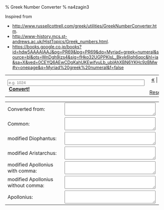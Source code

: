 % Greek Number Converter
% na4zagin3

<script src="https://peterolson.github.com/BigInteger.js/BigInteger.min.js"></script>
<script src="greeknumeral.js"/>

<script>
</script>

Inspired from

- <http://www.russellcottrell.com/greek/utilities/GreekNumberConverter.htm>.
- <http://www-history.mcs.st-andrews.ac.uk/HistTopics/Greek_numbers.html>.
- <https://books.google.co.jp/books?id=hdw5AAAAIAAJ&pg=PR69&lpg=PR69&dq=Myriad+greek+numeral&source=bl&ots=WnDgh9izs4&sig=fHko32UGPPKlsL_Bkyk6Iqh6qoc&hl=ja&sa=X&ved=0CEYQ6AEwCDgKahUKEwifvuLb_ubIAhXBN6YKHc9zBMw#v=onepage&q=Myriad%20greek%20numeral&f=false>

<form name="theForm" onSubmit="convert(); return false" action="">
<table border=0 cellPadding=0 cellSpacing=5 width="100%">
<tr><td><input type="text" name="theNumber" size="53" placeholder="e.g. 1024"/>&nbsp;<a href="javascript:;" onClick="convert(); return false"><b>Convert!</b></a></td>
<td align="right"><a href="javascript:;" onClick="inc(-1); return false"><big>«</big></a> | <a href="javascript:;" onClick="inc(1); return false"><big>»</big></a> | <a href="javascript:;" onClick="rst(); return false">Reset</a></td></tr>
</table>
<table border=0 cellPadding=0 cellSpacing=5 width="100%">
<tr>
<td>
Converted from:
</td>
<td>
<textarea name="Original" class="greek" cols=80 rows=2 readOnly style="width: 99%; overflow: visible; padding: 5px"></textarea>
</td>
</tr>
<tr>
<tr>
<td>
Common:
</td>
<td>
<textarea name="normal" class="greek" cols=80 rows=2 readOnly style="width: 99%; overflow: visible; padding: 5px"></textarea>
</td>
</tr>
<tr>
<td>
modified Diophantus:
</td>
<td>
<textarea name="Diophantus" class="greek" cols=80 rows=2 readOnly style="width: 99%; overflow: visible; padding: 5px"></textarea>
</td>
</tr>
<tr>
<td>
modified Aristarchus:
</td>
<td>
<textarea name="Aristarchus" class="greek" cols=80 rows=2 readOnly style="width: 99%; overflow: visible; padding: 5px"></textarea>
</td>
</tr>
<td>
modified Apollonius with comma:
</td>
<td>
<textarea name="ApolloniusA" class="greek" cols=80 rows=2 readOnly style="width: 99%; overflow: visible; padding: 5px"></textarea>
</td>
</tr>
</tr>
<tr>
<td>
modified Apollonius without comma:
</td>
<td>
<textarea name="ApolloniusB" class="greek" cols=80 rows=2 readOnly style="width: 99%; overflow: visible; padding: 5px"></textarea>
</td>
</tr>
<tr>
<td>
Apollonius:
</td>
<td>
<textarea name="ApolloniusC" class="greek" cols=80 rows=2 readOnly style="width: 99%; overflow: visible; padding: 5px"></textarea>
</td>
</tr>
</table>



</form>





